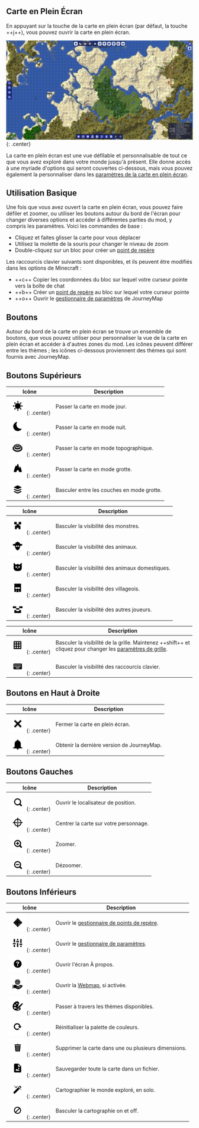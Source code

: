 ## **Carte en Plein Écran**

En appuyant sur la touche de la carte en plein écran (par défaut, la touche ++j++), vous pouvez ouvrir la carte en plein écran.

![Plein Écran](../img/full-screen.png){: .center}

La carte en plein écran est une vue défilable et personnalisable de tout ce que vous avez exploré dans votre monde jusqu'à présent. Elle donne accès à une myriade d'options qui seront couvertes ci-dessous, mais vous pouvez également la personnaliser dans les [paramètres de la carte en plein écran](settings/full-screen-map.md).

## **Utilisation Basique**

Une fois que vous avez ouvert la carte en plein écran, vous pouvez faire défiler et zoomer, ou utiliser les boutons autour du bord de l'écran pour changer diverses options et accéder à différentes parties du mod, y compris les paramètres. Voici les commandes de base :

- Cliquez et faites glisser la carte pour vous déplacer
- Utilisez la molette de la souris pour changer le niveau de zoom
- Double-cliquez sur un bloc pour créer un [point de repère](waypoints.md)

Les raccourcis clavier suivants sont disponibles, et ils peuvent être modifiés dans les options de Minecraft :

- ++c++ Copier les coordonnées du bloc sur lequel votre curseur pointe vers la boîte de chat
- ++b++ Créer un [point de repère](waypoints.md) au bloc sur lequel votre curseur pointe
- ++o++ Ouvrir le [gestionnaire de paramètres](settings/overview.md) de JourneyMap

## **Boutons**

Autour du bord de la carte en plein écran se trouve un ensemble de boutons, que vous pouvez utiliser pour personnaliser la vue de la carte en plein écran et accéder à d'autres zones du mod. Les icônes peuvent différer entre les thèmes ; les icônes ci-dessous proviennent des thèmes qui sont fournis avec JourneyMap.

## **Boutons Supérieurs**

| Icône                                          | Description                              |
|------------------------------------------------|------------------------------------------|
| ![Jour](../img/icons/day.png){: .center}       | Passer la carte en mode jour.            |
| ![Nuit](../img/icons/night.png){: .center}     | Passer la carte en mode nuit.            |
| ![Topo](../img/icons/topo.png){: .center}      | Passer la carte en mode topographique.   |
| ![Grottes](../img/icons/caves.png){: .center}  | Passer la carte en mode grotte.          |
| ![Couches](../img/icons/layers.png){: .center} | Basculer entre les couches en mode grotte. |

| Icône                                                | Description                         |
|------------------------------------------------------|-------------------------------------|
| ![Monstres](../img/icons/monsters.png){: .center}    | Basculer la visibilité des monstres. |
| ![Animaux](../img/icons/animals.png){: .center}      | Basculer la visibilité des animaux.  |
| ![Animaux Domestiques](../img/icons/pets.png){: .center} | Basculer la visibilité des animaux domestiques. |
| ![Villageois](../img/icons/villagers.png){: .center} | Basculer la visibilité des villageois. |
| ![Joueurs](../img/icons/players.png){: .center}      | Basculer la visibilité des autres joueurs. |

| Icône                                      | Description                                                                                                  |
|--------------------------------------------|--------------------------------------------------------------------------------------------------------------|
| ![Grille](../img/icons/grid.png){: .center} | Basculer la visibilité de la grille. Maintenez ++shift++ et <br>cliquez pour changer les [paramètres de grille](settings/grid.md). |
| ![Touches](../img/icons/keys.png){: .center} | Basculer la visibilité des raccourcis clavier.                                                               |

## **Boutons en Haut à Droite**

| Icône                                        | Description                           |
|----------------------------------------------|---------------------------------------|
| ![Fermer](../img/icons/close.png){: .center} | Fermer la carte en plein écran.       |
| ![Alerte](../img/icons/alert.png){: .center} | Obtenir la dernière version de JourneyMap. |

## **Boutons Gauches**

| Icône                                             | Description                       |
|---------------------------------------------------|-----------------------------------|
| ![Recherche](../img/icons/search.png){: .center}  | Ouvrir le localisateur de position. |
| ![Suivre](../img/icons/follow.png){: .center}     | Centrer la carte sur votre personnage. |
| ![Zoom-In](../img/icons/zoomin.png){: .center}    | Zoomer.                           |
| ![Zoom-Out](../img/icons/zoomout.png){: .center}  | Dézoomer.                         |

## **Boutons Inférieurs**

| Icône                                                | Description                                        |
|------------------------------------------------------|----------------------------------------------------|
| ![Points de Repère](../img/icons/waypoints.png){: .center} | Ouvrir le [gestionnaire de points de repère](settings/waypoint.md). |
| ![Options](../img/icons/options.png){: .center}      | Ouvrir le [gestionnaire de paramètres](settings/overview.md). |
| ![À Propos](../img/icons/about.png){: .center}       | Ouvrir l'écran À propos.                            |
| ![Navigateur](../img/icons/browser.png){: .center}  | Ouvrir la [Webmap](../settings/webmap.md), si activée.                       |
| ![Thème](../img/icons/theme.png){: .center}          | Passer à travers les thèmes disponibles.           |
| ![Réinitialiser](../img/icons/reset.png){: .center}  | Réinitialiser la palette de couleurs.              |
| ![Supprimer](../img/icons/delete.png){: .center}     | Supprimer la carte dans une ou plusieurs dimensions. |
| ![Sauvegarder](../img/icons/savemap.png){: .center}  | Sauvegarder toute la carte dans un fichier.        |
| ![Auto-Carte](../img/icons/automap.png){: .center}   | Cartographier le monde exploré, en solo.           |
| ![Désactiver](../img/icons/disable.png){: .center}   | Basculer la cartographie on et off.                |